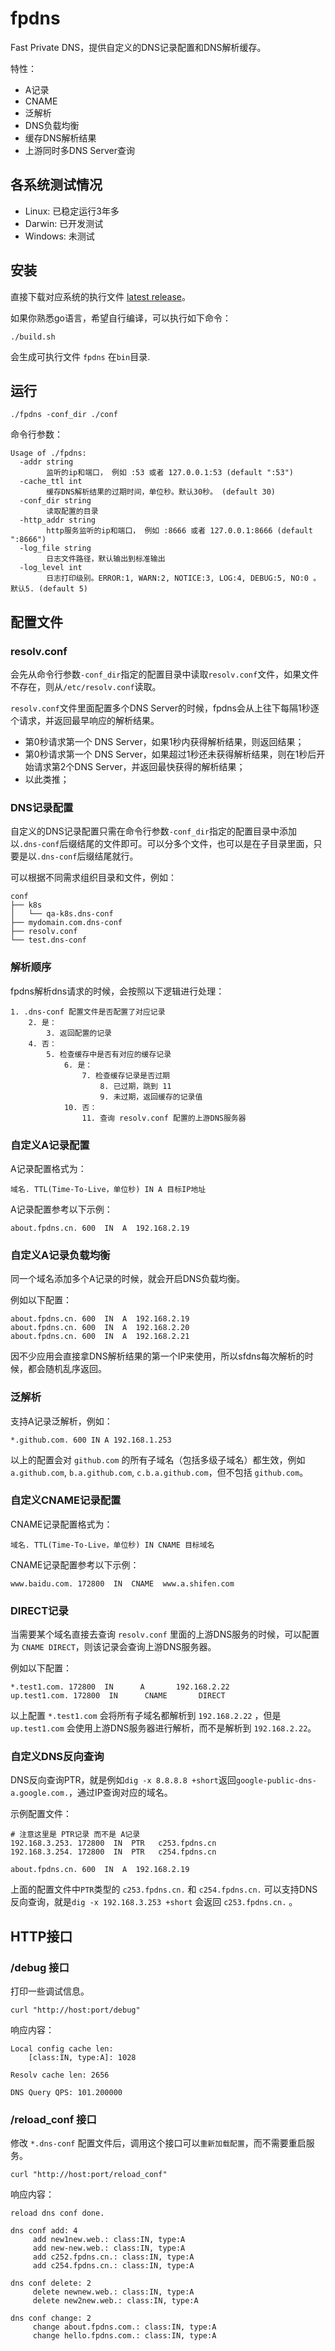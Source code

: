 # fpdns

Fast Private DNS，提供自定义的DNS记录配置和DNS解析缓存。

特性：

- A记录
- CNAME
- 泛解析
- DNS负载均衡
- 缓存DNS解析结果
- 上游同时多DNS Server查询

## 各系统测试情况

- Linux: 已稳定运行3年多
- Darwin: 已开发测试
- Windows: 未测试

## 安装

直接下载对应系统的执行文件 [latest release](https://github.com/shunfei/cronsun/releases/latest)。

如果你熟悉go语言，希望自行编译，可以执行如下命令：

```
./build.sh
```

会生成可执行文件 `fpdns` 在`bin`目录.

## 运行

```
./fpdns -conf_dir ./conf
```

命令行参数：

```
Usage of ./fpdns:
  -addr string
    	监听的ip和端口， 例如 :53 或者 127.0.0.1:53 (default ":53")
  -cache_ttl int
    	缓存DNS解析结果的过期时间，单位秒。默认30秒。 (default 30)
  -conf_dir string
    	读取配置的目录
  -http_addr string
    	http服务监听的ip和端口， 例如 :8666 或者 127.0.0.1:8666 (default ":8666")
  -log_file string
    	日志文件路径，默认输出到标准输出
  -log_level int
    	日志打印级别。ERROR:1, WARN:2, NOTICE:3, LOG:4, DEBUG:5, NO:0 。默认5. (default 5)
```

## 配置文件

### resolv.conf

会先从命令行参数`-conf_dir`指定的配置目录中读取`resolv.conf`文件，如果文件不存在，则从`/etc/resolv.conf`读取。

`resolv.conf`文件里面配置多个DNS Server的时候，fpdns会从上往下每隔1秒逐个请求，并返回最早响应的解析结果。

- 第0秒请求第一个 DNS Server，如果1秒内获得解析结果，则返回结果；
- 第0秒请求第一个 DNS Server，如果超过1秒还未获得解析结果，则在1秒后开始请求第2个DNS Server，并返回最快获得的解析结果；
- 以此类推；

### DNS记录配置

自定义的DNS记录配置只需在命令行参数`-conf_dir`指定的配置目录中添加以`.dns-conf`后缀结尾的文件即可。可以分多个文件，也可以是在子目录里面，只要是以`.dns-conf`后缀结尾就行。    

可以根据不同需求组织目录和文件，例如：

```
conf
├── k8s
│   └── qa-k8s.dns-conf
├── mydomain.com.dns-conf
├── resolv.conf
└── test.dns-conf
```

### 解析顺序

fpdns解析dns请求的时候，会按照以下逻辑进行处理：

```
1. .dns-conf 配置文件是否配置了对应记录
	2. 是：
		3. 返回配置的记录
	4. 否：
		5. 检查缓存中是否有对应的缓存记录
			6. 是：
				7. 检查缓存记录是否过期
					8. 已过期，跳到 11
					9. 未过期，返回缓存的记录值
			10. 否：
				11. 查询 resolv.conf 配置的上游DNS服务器
```

### 自定义A记录配置

A记录配置格式为：

```
域名. TTL(Time-To-Live，单位秒) IN A 目标IP地址
```

A记录配置参考以下示例：

```
about.fpdns.cn. 600  IN  A  192.168.2.19
```

### 自定义A记录负载均衡

同一个域名添加多个A记录的时候，就会开启DNS负载均衡。

例如以下配置：

```
about.fpdns.cn. 600  IN  A  192.168.2.19
about.fpdns.cn. 600  IN  A  192.168.2.20
about.fpdns.cn. 600  IN  A  192.168.2.21
```

因不少应用会直接拿DNS解析结果的第一个IP来使用，所以sfdns每次解析的时候，都会随机乱序返回。

### 泛解析

支持A记录泛解析，例如：

```
*.github.com. 600 IN A 192.168.1.253
```

以上的配置会对 `github.com` 的所有子域名（包括多级子域名）都生效，例如 `a.github.com`, `b.a.github.com`, `c.b.a.github.com`，但不包括 `github.com`。

### 自定义CNAME记录配置

CNAME记录配置格式为：

```
域名. TTL(Time-To-Live，单位秒) IN CNAME 目标域名
```

CNAME记录配置参考以下示例：

```
www.baidu.com. 172800  IN  CNAME  www.a.shifen.com
```

### DIRECT记录

当需要某个域名直接去查询 `resolv.conf` 里面的上游DNS服务的时候，可以配置为 `CNAME DIRECT`，则该记录会查询上游DNS服务器。

例如以下配置：

```
*.test1.com. 172800  IN      A       192.168.2.22
up.test1.com. 172800  IN      CNAME       DIRECT
```

以上配置 `*.test1.com` 会将所有子域名都解析到 `192.168.2.22` ，但是 `up.test1.com` 会使用上游DNS服务器进行解析，而不是解析到 `192.168.2.22`。


### 自定义DNS反向查询

DNS反向查询PTR，就是例如`dig -x 8.8.8.8 +short`返回`google-public-dns-a.google.com.`，通过IP查询对应的域名。

示例配置文件：

```
# 注意这里是 PTR记录 而不是 A记录
192.168.3.253. 172800  IN  PTR   c253.fpdns.cn
192.168.3.254. 172800  IN  PTR   c254.fpdns.cn

about.fpdns.cn. 600  IN  A  192.168.2.19

```

上面的配置文件中`PTR`类型的 `c253.fpdns.cn.` 和 `c254.fpdns.cn.` 可以支持DNS反向查询，就是`dig -x 192.168.3.253 +short` 会返回 `c253.fpdns.cn.` 。

## HTTP接口

### /debug 接口

打印一些调试信息。

```
curl "http://host:port/debug"
```

响应内容：

```
Local config cache len:
	[class:IN, type:A]: 1028

Resolv cache len: 2656

DNS Query QPS: 101.200000
```

### /reload_conf 接口

修改 `*.dns-conf` 配置文件后，调用这个接口可以`重新加载配置`，而不需要重启服务。


```
curl "http://host:port/reload_conf"
```

响应内容：

```
reload dns conf done.

dns conf add: 4
	 add new1new.web.: class:IN, type:A
	 add new-new.web.: class:IN, type:A
	 add c252.fpdns.cn.: class:IN, type:A
	 add c254.fpdns.cn.: class:IN, type:A

dns conf delete: 2
	 delete newnew.web.: class:IN, type:A
	 delete new2new.web.: class:IN, type:A

dns conf change: 2
	 change about.fpdns.com.: class:IN, type:A
	 change hello.fpdns.com.: class:IN, type:A
```
